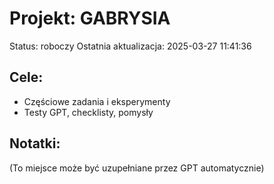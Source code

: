 # Projekt: GABRYSIA

Status: roboczy
Ostatnia aktualizacja: 2025-03-27 11:41:36

## Cele:
- Częściowe zadania i eksperymenty
- Testy GPT, checklisty, pomysły

## Notatki:
(To miejsce może być uzupełniane przez GPT automatycznie)


